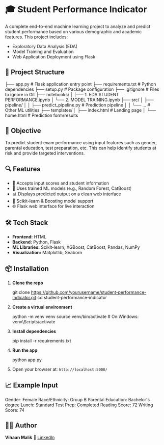 # 🎓 Student Performance Indicator

A complete end-to-end machine learning project to analyze and predict student performance based on various demographic and academic features. This project includes:

* Exploratory Data Analysis (EDA)
* Model Training and Evaluation
* Web Application Deployment using Flask


## 📂 Project Structure

├── app.py                        # Flask application entry point
├── requirements.txt              # Python dependencies
├── setup.py                      # Package configuration
├── .gitignore                    # Files to ignore in Git
├── notebooks/
│   ├── 1. EDA STUDENT PERFORMANCE.ipynb
│   └── 2. MODEL TRAINING.ipynb
├── src/
│   ├── pipeline/
│   │   ├── predict_pipeline.py   # Prediction pipeline
│   │   └── ...                   # Other ML utilities
├── templates/
│   ├── index.html                # Landing page
│   └── home.html                 # Prediction form/results


## 🎯 Objective

To predict student exam performance using input features such as gender, parental education, test preparation, etc. This can help identify students at risk and provide targeted interventions.


## 🔍 Features

* 🔢 Accepts input scores and student information
* 🤖 Uses trained ML models (e.g., Random Forest, CatBoost)
* 📊 Displays predicted output on a clean web interface
* 🧠 Scikit-learn & Boosting model support
* 🌐 Flask web interface for live interaction


## 🛠️ Tech Stack

* **Frontend:** HTML
* **Backend:** Python, Flask
* **ML Libraries:** Scikit-learn, XGBoost, CatBoost, Pandas, NumPy
* **Visualization:** Matplotlib, Seaborn


## 📦 Installation

1. **Clone the repo**

   git clone https://github.com/yourusername/student-performance-indicator.git
   cd student-performance-indicator

2. **Create a virtual environment**

   python -m venv venv
   source venv/bin/activate  # On Windows: venv\Scripts\activate

3. **Install dependencies**

   pip install -r requirements.txt

4. **Run the app**

   python app.py

5. Open your browser at: `http://localhost:5000/`


## 📈 Example Input

Gender: Female
Race/Ethnicity: Group B
Parental Education: Bachelor's degree
Lunch: Standard
Test Prep: Completed
Reading Score: 72
Writing Score: 74


## 🙋‍♂️ Author

**Vihaan Malik**
🔗 [LinkedIn](linkedin.com/in/vihaan-malik)
